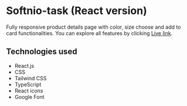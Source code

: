 # Softnio-task (React version)

Fully responsive product details page with color, size choose and add to card functionalities.
You can explore all features by clicking [Live link](https://product-details-html.netlify.app).

## Technologies used

- React.js
- CSS
- Tailwind CSS
- TypeScript
- React icons
- Google Font
